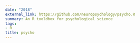 ```yaml
---
date: "2018"
external_link: https://github.com/neuropsychology/psycho.R
summary: An R tooldbox for psychological science
tags:
- R
title: psycho
---
```

